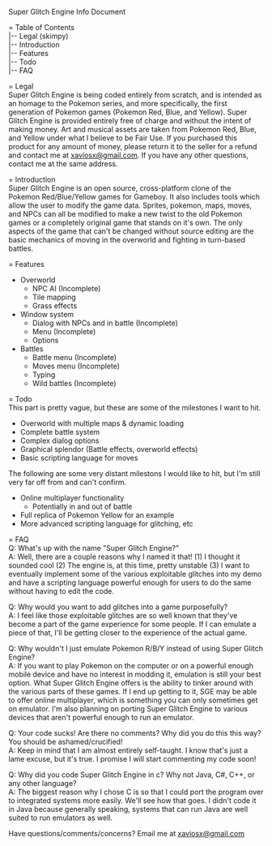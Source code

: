 Super Glitch Engine Info Document

= Table of Contents<br />
|-- Legal (skimpy)<br />
|-- Introduction<br />
|-- Features<br />
|-- Todo<br />
|-- FAQ<br />


= Legal<br />
    Super Glitch Engine is being coded entirely from scratch,
and is intended as an homage to the Pokemon series, and more
specifically, the first generation of Pokemon games (Pokemon
Red, Blue, and Yellow). Super Glitch Engine is provided
entirely free of charge and without the intent of making money.
    Art and musical assets are taken from Pokemon Red, Blue,
and Yellow under what I believe to be Fair Use.
    If you purchased this product for any amount of money,
please return it to the seller for a refund and contact me at
xaviosx@gmail.com. If you have any other questions, contact me
at the same address.


= Introduction<br />
    Super Glitch Engine is an open source, cross-platform clone
of the Pokemon Red/Blue/Yellow games for Gameboy. It also
includes tools which allow the user to modify the game data.
Sprites, pokemon, maps, moves, and NPCs can all be modified to
make a new twist to the old Pokemon games or a completely
original game that stands on it's own. The only aspects of the
game that can't be changed without source editing are the basic
mechanics of moving in the overworld and fighting in turn-based
battles.


= Features<br />
 - Overworld
     - NPC AI (Incomplete)
     - Tile mapping
     - Grass effects
 - Window system
     - Dialog with NPCs and in battle (Incomplete)
     - Menu (Incomplete)
     - Options
 - Battles
     - Battle menu (Incomplete)
     - Moves menu (Incomplete)
     - Typing
     - Wild battles (Incomplete)


= Todo<br />
This part is pretty vague, but these are some of the milestones
I want to hit.
 - Overworld with multiple maps & dynamic loading
 - Complete battle system
 - Complex dialog options
 - Graphical splendor (Battle effects, overworld effects)
 - Basic scripting language for moves

The following are some very distant milestons I would like to
hit, but I'm still very far off from and can't confirm.
 - Online multiplayer functionality
    - Potentially in and out of battle
 - Full replica of Pokemon Yellow for an example
 - More advanced scripting language for glitching, etc

= FAQ<br />
Q: What's up with the name "Super Glitch Engine?"<br />
A: Well, there are a couple reasons why I named it that!
  (1) I thought it sounded cool (2) The engine is, at this
  time, pretty unstable (3) I want to eventually implement
  some of the various exploitable glitches into my demo and
  have a scripting language powerful enough for users to do the
  same without having to edit the code.

Q: Why would you want to add glitches into a game purposefully?<br />
A: I feel like those exploitable glitches are so well known
  that they've become a part of the game experience for some
  people. If I can emulate a piece of that, I'll be getting
  closer to the experience of the actual game.

Q: Why wouldn't I just emulate Pokemon R/B/Y instead of using
  Super Glitch Engine?<br />
A: If you want to play Pokemon on the computer or on a powerful
  enough mobile device and have no interest in modding it,
  emulation is still your best option. What Super Glitch Engine
  offers is the ability to tinker around with the various parts
  of these games.
  If I end up getting to it, SGE may be able to offer online
  multiplayer, which is something you can only sometimes get on
  emulator.
  I'm also planning on porting Super Glitch Engine to various
  devices that aren't powerful enough to run an emulator.

Q: Your code sucks! Are there no comments? Why did you do this
  this way? You should be ashamed/crucified!<br />
A: Keep in mind that I am almost entirely self-taught. I know
  that's just a lame excuse, but it's true.
  I promise I will start commenting my code soon!

Q: Why did you code Super Glitch Engine in c? Why not Java, C#,
  C++, or any other language?<br />
A: The biggest reason why I chose C is so that I could port the
  program over to integrated systems more easily. We'll see how
  that goes. I didn't code it in Java because generally
  speaking, systems that can run Java are well suited to run
  emulators as well.

Have questions/comments/concerns? Email me at xaviosx@gmail.com
